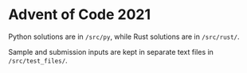 # Advent of Code 2021

Python solutions are in `/src/py`, while Rust solutions are in `/src/rust/`.

Sample and submission inputs are kept in separate text files in `/src/test_files/`.